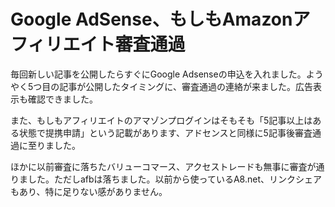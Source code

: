 # Google AdSense、もしもAmazonアフィリエイト審査通過


毎回新しい記事を公開したらすぐにGoogle Adsenseの申込を入れました。ようやく5つ目の記事が公開したタイミングに、審査通過の連絡が来ました。広告表示も確認できました。

また、もしもアフィリエイトのアマゾンプログインはそもそも「5記事以上はある状態で提携申請」という記載があります、アドセンスと同様に5記事後審査通過に至りました。

ほかに以前審査に落ちたバリューコマース、アクセストレードも無事に審査が通りました。ただしafbは落ちました。以前から使っているA8.net、リンクシェアもあり、特に足りない感がありません。
